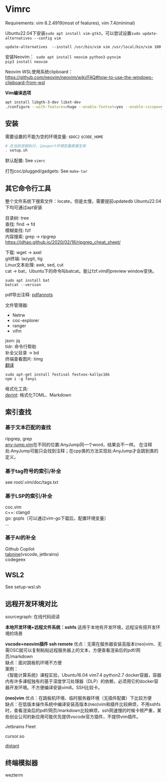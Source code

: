 # Vimrc

Requirements: vim 8.2.4919(most of features), vim 7.4(minimal)  

Ubuntu22.04下安装`sudo apt install vim-gtk3`，可以尝试设置`sudo update-alternatives --config vim`  
```
update-alternatives  --install /usr/bin/vim vim /usr/local/bin/vim 100
```
安装Neovim：` sudo apt install neovim python3-pynvim`  
`pip3 install neovim`  

Neovim WSL使用系统clipboard：https://github.com/neovim/neovim/wiki/FAQ#how-to-use-the-windows-clipboard-from-wsl

**Vim编译选项**
```sh
apt install libgtk-3-dev libxt-dev
./configure --with-features=huge --enable-fontset=yes --enable-cscope=yes --enable-multibyte --enable-python3interp=yes --enable-gui --with-x
```

## 安装

需要设置的不能为空的环境变量: `$DOC2` `$CODE_HOME`
```sh
# 在当前进程执行，让export环境变量直接生效
. setup.sh
```
默认配置: See `vimrc`  

打包coc/plugged/gadgets: See `make-tar`

## 其它命令行工具

整个文件系统下搜索文件：locate，但是太慢，需要提前updatedb
Ubuntu22.04下均可通过apt安装  

目录树: tree  
查找: find -> fd  
模糊查找: fzf  
内容搜索: grep -> ripgrep  
https://jdhao.github.io/2020/02/16/ripgrep_cheat_sheet/  

下载: wget -> axel  
git终端: lazygit, tig  
Linux文本处理: awk, sed, cut  
cat -> bat，Ubuntu下的命令叫batcat。能让fzf.vim的preview window变快。  
```
sudo apt install bat
batcat --version
```
pdf导出注释: [pdfannots](https://github.com/0xabu/pdfannots)  

文件管理器:
- Netrw
- coc-explorer
- ranger
- vifm

json: jq  
tldr: 命令行帮助  
补全父目录 -> bd  
终端查看图片: timg  
[翻译](https://github.com/afc163/fanyi#error-spawn-festival-enoent)  
```
sudo apt-get install festival festvox-kallpc16k
npm i -g fanyi
```

格式化工具:  
[dprint](https://dprint.dev/): 格式化TOML、Markdown

## 索引查找

### 基于文本匹配的查找
ripgrep, grep  
[any-jump.vim](https://github.com/pechorin/any-jump.vim)在不同的位置:AnyJump同一个word，结果会不一样。
在注释处:AnyJump可能只会找到注释；在cpp类的方法实现处:AnyJump才会跳到类的定义。

### 基于tag符号的索引/补全

see root/.vim/doc/tags.txt

### 基于LSP的索引/补全

coc.vim  
c++: clangd  
go: gopls（可以通过vim-go下载后，配置环境变量）  
...

### 基于AI的补全

Github Copilot  
[tabnine](tabnine.com)(vscode, jetbrains)  
codegeex  

## WSL2

See setup-wsl.sh

## 远程开发环境对比

sourcegraph: 在线代码阅读  

**本地开发环境+远程文件系统：sshfs**
适用于本地有开发环境，远程没有搭开发环境的场景

**vscode+neovim插件 ssh remote**
优点：无需在服务器安装高版本(neo)vim、无需OSC就可以复制粘贴远程服务器上的文本，方便查看渲染后的pdf/网页/markdown  
缺点：面对跳板机环境不方便  
案例：  
《智能计算系统》课程实验，Ubuntu16.04 vim7.4 python2.7 docker容器，容器内有许多课程独有的基于深度学习处理器（DLP）的依赖，必须用它的docker容器开发环境。不方便编译安装vim8。SSH比较卡。

**(neo)vim**
优点：在跳板机环境、临时服务器环境（无插件配置）下比较方便  
缺点：在低版本操作系统中编译安装高版本(neo)vim和插件比较麻烦，不用sshfs时，查看渲染后的pdf/网页/markdown比较麻烦，ssh网速慢的时候卡顿严重，某些创业公司的新应用可能优先提供vscode官方插件，不提供vim插件。

Jetbrains Fleet

cursor.so

[distant](https://github.com/chipsenkbeil/distant)

## 终端模拟器
wezterm

